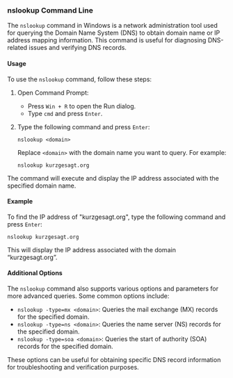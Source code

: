 ### nslookup Command Line

The `nslookup` command in Windows is a network administration tool used for querying the Domain Name System (DNS) to obtain domain name or IP address mapping information. This command is useful for diagnosing DNS-related issues and verifying DNS records.

#### Usage

To use the `nslookup` command, follow these steps:

1. Open Command Prompt:
   - Press `Win + R` to open the Run dialog.
   - Type `cmd` and press `Enter`.

2. Type the following command and press `Enter`:
   ```
   nslookup <domain>
   ```
   Replace `<domain>` with the domain name you want to query. For example:
   ```
   nslookup kurzgesagt.org
   ```

The command will execute and display the IP address associated with the specified domain name.

#### Example

To find the IP address of "kurzgesagt.org", type the following command and press `Enter`:
```
nslookup kurzgesagt.org
```
This will display the IP address associated with the domain “kurzgesagt.org”.

#### Additional Options

The `nslookup` command also supports various options and parameters for more advanced queries. Some common options include:

- `nslookup -type=mx <domain>`: Queries the mail exchange (MX) records for the specified domain.
- `nslookup -type=ns <domain>`: Queries the name server (NS) records for the specified domain.
- `nslookup -type=soa <domain>`: Queries the start of authority (SOA) records for the specified domain.

These options can be useful for obtaining specific DNS record information for troubleshooting and verification purposes.
